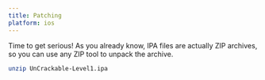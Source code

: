 ```yaml
---
title: Patching
platform: ios
---
```


Time to get serious! As you already know, IPA files are actually ZIP archives, so you can use any ZIP tool to unpack the archive.

```bash
unzip UnCrackable-Level1.ipa
```
